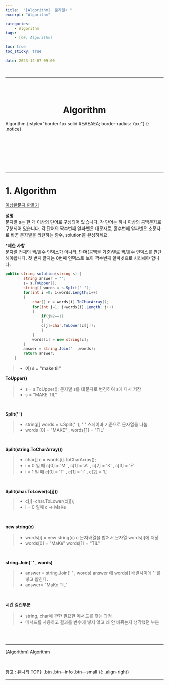 ```yaml
---
title:  "[Algorithm]  문자열⭐ "
excerpt: "Algorithm"

categories:
    - Algorithm
tags:
    - [C#, Algorithm]

toc: true
toc_sticky: true
 
date: 2023-12-07 09:00

---
```

- - -


<BR><BR>

<center><H1> Algorithm   </H1></center>
Algorithm  
{:style="border:1px solid #EAEAEA; border-radius: 7px;"}
{: .notice}

<br><br><br><br><br><br>
- - - 

# 1. Algorithm 

[이상한문자 만들기](https://school.programmers.co.kr/learn/courses/30/lessons/12930)

**설명**  
문자열 s는 한 개 이상의 단어로 구성되어 있습니다. 각 단어는 하나 이상의 공백문자로 구분되어 있습니다. 각 단어의 짝수번째 알파벳은 대문자로, 홀수번째 알파벳은 소문자로 바꾼 문자열을 리턴하는 함수, solution을 완성하세요.

***제한 사항**  
문자열 전체의 짝/홀수 인덱스가 아니라, 단어(공백을 기준)별로 짝/홀수 인덱스를 판단해야합니다.
첫 번째 글자는 0번째 인덱스로 보아 짝수번째 알파벳으로 처리해야 합니다.


<div class="notice--primary" markdown="1"> 


```c# 
public string solution(string s) {
        string answer = "";
        s= s.ToUpper();
        string[] words = s.Split(' ');
        for(int i =0; i<words.Length;i++)
        {
            char[] c = words[i].ToCharArray();
            for(int j=1; j<words[i].Length; j++)
            {
                if(j%2==1)
                {
                c[j]=char.ToLower(c[j]);
                }
            }
            words[i] = new string(c);
        }
        answer = string.Join(' ',words);
        return answer;
    }


```
> - **예) s = "make til"**

**ToUpper()**  
> - s = s.ToUpper(); 문자열 s를 대문자로 변경하여 s에 다시 저장 
> - s = "MAKE TIL"

<br>

**Split(' ')**  
> - string[] words = s.Split(' ');  ' ' 스페이바 기준으로 문자열을 나눔
> - words [0] = "MAKE" , words[1] = "TIL"

<br>

**Split(string.ToCharArray())**  
> - char[] c = words[i].ToCharArray();
> - i = 0 일 때 c[0] = 'M' , c[1] = 'A' , c[2] = 'K' , c[3] = 'E'  
> - i = 1 일 때 c[0] = 'T' , c[1] = 'I' , c[2] = 'L'

<br>

**Split(char.ToLower(c[j]))**  
> - c[j]=char.ToLower(c[j]); 
> - i = 0 일때 c -> MaKe

<br>

**new string(c)**  
> - words[i] = new string(c)   c 문자배열을 합쳐서 문자열 words[i]에 저장
> - words[0] = "MaKe" words[1] = "TiL"

<br>

**string.Join(' ' , words)**  
> - answer = string.Join(' ' , words) answer 에 words[] 배열사이에 ' '를 넣고  합친다. 
> - answer= "MaKe TiL"

<br>

**시간 걸린부분**  
> - string, char에 관한 필요한 메서드를 찾는 과정
> - 메서드를 사용하고 결과를 변수에 넣지 않고 왜 안 바뀌는지 생각했던 부분

</div>




<br><br>
- - - 

[Algorithm] Algorithm

<br>

참고 : [유니티](https://docs.unity3d.com/kr/)
[TOP](#){: .btn .btn--info .btn--small }{: .align-right}
<br>
- - -
